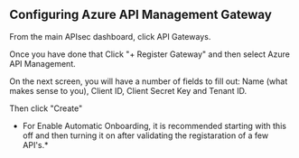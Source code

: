 ## Configuring Azure API Management Gateway


From the main APIsec dashboard, click API Gateways.



Once you have done that Click "+ Register Gateway" and then select Azure API Management.


On the next screen, you will have a number of fields to fill out:
   Name (what makes sense to you), Client ID, Client Secret Key and Tenant ID.
   
   Then click "Create"
   
 *  For Enable Automatic Onboarding, it is recommended starting with this off and then turning it on after validating the registaration of a few API's.*
